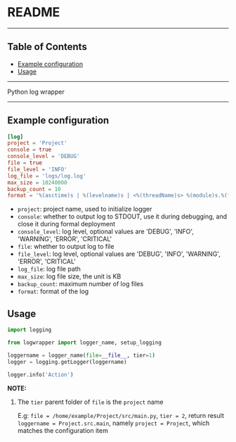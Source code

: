 # README

<!-- File: README.md -->
<!-- Auther: YJ -->
<!-- Email: yj1516268@outlook.com -->
<!-- Created Time: 2021-04-23 16:46:31 -->

---

## Table of Contents

<!-- vim-markdown-toc GFM -->

* [Example configuration](#example-configuration)
* [Usage](#usage)

<!-- vim-markdown-toc -->

---

Python log wrapper

---

## Example configuration

```toml
[log]
project = 'Project'
console = true
console_level = 'DEBUG'
file = true
file_level = 'INFO'
log_file = 'logs/log.log'
max_size = 10240000
backup_count = 10
format = '%(asctime)s | %(levelname)s | <%(threadName)s> %(module)s.%(funcName)s [%(lineno)d]: %(message)s'
```

- `project`: project name, used to initialize logger
- `console`: whether to output log to STDOUT, use it during debugging, and close it during formal deployment
- `console_level`: log level, optional values are 'DEBUG', 'INFO', 'WARNING', 'ERROR', 'CRITICAL'
- `file`: whether to output log to file
- `file_level`: log level, optional values are 'DEBUG', 'INFO', 'WARNING', 'ERROR', 'CRITICAL'
- `log_file`: log file path
- `max_size`: log file size, the unit is KB
- `backup_count`: maximum number of log files
- `format`: format of the log

## Usage

```python
import logging

from logwrapper import logger_name, setup_logging

loggername = logger_name(file=__file__, tier=1)
logger = logging.getLogger(loggername)

logger.info('Action')
```

**NOTE:**

1. The `tier` parent folder of `file` is the `project` name

    E.g: `file = /home/example/Project/src/main.py`, `tier = 2`, return result `loggername = Project.src.main`, namely `project = Project`, which matches the configuration item
